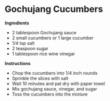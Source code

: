Gochujang Cucumbers
===================

__Ingredients__
* 2 tablespoon Gochujang sauce
* 2 small cucumbers or 1 large cucumber
* 1/4 tsp salt
* 2 teaspoon sugar
* 1 tablespoon rice wine vinegar

__Instructions__
* Chop the cucumbers into 1/4 inch rounds
* Sprinkle the slices with salt
* Wait 10 minutes and pat dry with paper towel
* Mix gochujang sauce, vinegar, and sugar
* Toss the cucumbers into the mixture
